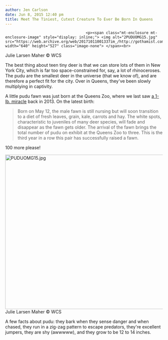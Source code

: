 ```yaml
---
author: Jen Carlson
date: Jun 8, 2015 12:40 pm
title: Meet The Tiniest, Cutest Creature To Ever Be Born In Queens
---
```


	
										<p><span class="mt-enclosure mt-enclosure-image" style="display: inline;"> <img alt="2PUDUOMG15.jpg" src="https://web.archive.org/web/20171011001337im_/http://gothamist.com/attachments/arts_jen/2PUDUOMG15.jpg" width="640" height="527" class="image-none"> </span><br>
<span class="photo_caption">Julie Larsen Maher &#xA9; WCS</span></p>

<p>The best thing about teen tiny deer is that we can store lots of them in New York City, which is far too space-constrained for, say, a lot of rhinoceroses. The pudu are the smallest deer in the universe (that we know of), and are therefore a perfect fit for the city. Over in Queens, they&apos;ve been slowly multiplying in captivity.</p>

<p>A little pudu fawn was just born at the Queens Zoo, where we last saw <a href="https://web.archive.org/web/20171011001337/http://gothamist.com/2013/07/08/photos_worlds_smallest_deer_born_in.php">a 1-lb. miracle</a> back in 2013. On the latest birth:</p>

<blockquote>Born on May 12, the male fawn is still nursing but will soon transition to a diet of fresh leaves, grain, kale, carrots and hay.  The white spots, characteristic to juveniles of many deer species, will fade and disappear as the fawn gets older. The arrival of the fawn brings the total number of pudu on exhibit at the Queens Zoo to three. This is the third year in a row this pair has successfully raised a fawn.</blockquote>

<p>100 more please!</p>

<p><span class="mt-enclosure mt-enclosure-image" style="display: inline;"> <img alt="PUDUOMG15.jpg" src="https://web.archive.org/web/20171011001337im_/http://gothamist.com/attachments/arts_jen/PUDUOMG15.jpg" width="640" height="492" class="image-none"> </span><br>
<span class="photo_caption">Julie Larsen Maher &#xA9; WCS</span></p>

<p>A few facts about pudu: they bark when they sense danger and when chased, they run in a zig-zag pattern to escape predators, they&apos;re excellent jumpers, they are shy (awwwww), and they grow to be 12 to 14 inches.</p>					
										
									
				